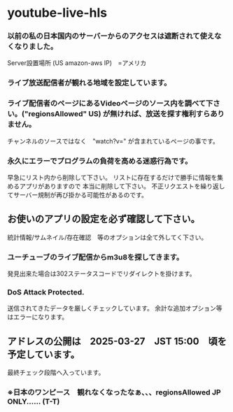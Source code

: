 # youtube-live-hls

### 以前の私の日本国内のサーバーからのアクセスは遮断されて使えなくなりました。

Server設置場所 (US amazon-aws IP)　=アメリカ
### ライブ放送配信者が観れる地域を設定しています。

### ライブ配信者のページにあるVideoページのソース内を調べて下さい。("regionsAllowed" US) が無ければ、放送を探す権利すらありません。
チャンネルのソースではなく　"watch?v=" が含まれているページの事です。

### 永久にエラーでプログラムの負荷を高める迷惑行為です。
早急にリスト内から削除して下さい。
リストに存在するだけで勝手に情報を集めるアプリがありますので
本当に削除して下さい。
不正リクエストを繰り返してサーバー規制が再び掛かる可能性があるのです。

## お使いのアプリの設定を必ず確認して下さい。
統計情報/サムネイル/存在確認　等のオプションは全て外してく下さい。


### ユーチューブのライブ配信からm3u8を探してきます。
発見出来た場合は302ステータスコードでリダイレクトを掛けます。

### DoS Attack Protected.
送信されてきたデータを厳しくチェックしています。
余計な追加オプション等はエラーになります。


## アドレスの公開は　2025-03-27　JST 15:00　頃を予定しています。
最終チェック段階へ入っています。

### ※日本のワンピース　観れなくなったなぁ、、、regionsAllowed JP　ONLY...... (T-T)
